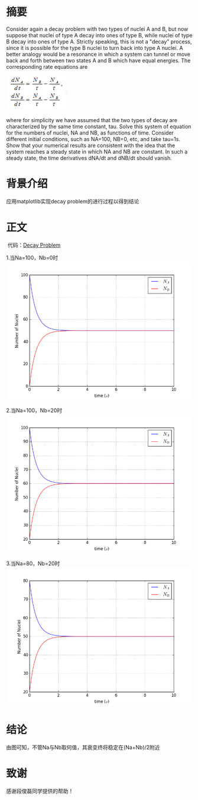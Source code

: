 # 摘要
  Consider again a decay problem with two types of nuclei A and B, but now suppose that nuclei of type A decay into ones of type B, while nuclei of type B decay into ones of type A. Strictly speaking, this is not a "decay" process, since it is possible for the type B nuclei to turn back into type A nuclei. A better analogy would be a resonance in which a system can tunnel or move back and forth between two states A and B which have equal energies. The corresponding rate equations are
  
  ![1](https://github.com/chry0329/compuational_physics_N2014301020159/blob/master/problem.png)
  
  where for simplicity we have assumed that the two types of decay are characterized by the same time constant, tau. Solve this system of equation for the numbers of nuclei, NA and NB, as functions of time. Consider different initial conditions, such as NA=100, NB=0, etc, and take tau=1s. Show that your numerical results are consistent with the idea that the system reaches a steady state in which NA and NB are constant. In such a steady state, the time derivatives dNA/dt and dNB/dt should vanish.
# 背景介绍
  应用matplotlib实现decay problem的进行过程以得到结论
# 正文
  代码：[Decay Problem](https://github.com/chry0329/compuational_physics_N2014301020159/blob/master/Decay%20Problem.py)
  
  1.当Na=100，Nb=0时
    ![](https://github.com/chry0329/compuational_physics_N2014301020159/blob/master/result%200-100.png)
    
  2.当Na=100，Nb=20时
    ![](https://github.com/chry0329/compuational_physics_N2014301020159/blob/master/result%2020-100.png)
    
  3.当Na=80，Nb=20时
    ![](https://github.com/chry0329/compuational_physics_N2014301020159/blob/master/result%2020-80.png)
# 结论
  由图可知，不管Na与Nb取何值，其衰变终将稳定在(Na+Nb)/2附近
# 致谢
  感谢段俊磊同学提供的帮助！
